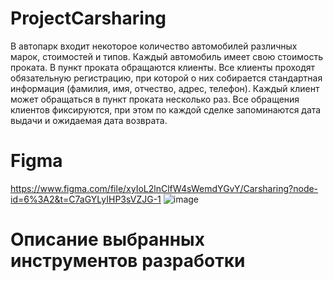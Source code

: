 # ProjectCarsharing
В автопарк входит некоторое количество автомобилей различных марок, стоимостей и типов. 
Каждый автомобиль имеет свою стоимость проката. 
В пункт проката обращаются клиенты. 
Все клиенты проходят обязательную регистрацию, при которой о них собирается стандартная информация (фамилия, имя, отчество, адрес, телефон). 
Каждый клиент может обращаться в пункт проката несколько раз. 
Все обращения клиентов фиксируются, при этом по каждой сделке запоминаются дата выдачи и ожидаемая дата возврата.
# Figma
https://www.figma.com/file/xyIoL2lnClfW4sWemdYGvY/Carsharing?node-id=6%3A2&t=C7aGYLyIHP3sVZJG-1
![image](https://user-images.githubusercontent.com/122952983/231663274-112b60fc-42d3-42ea-b2f9-fe16f7d4fb94.png)
# Описание выбранных инструментов разработки
